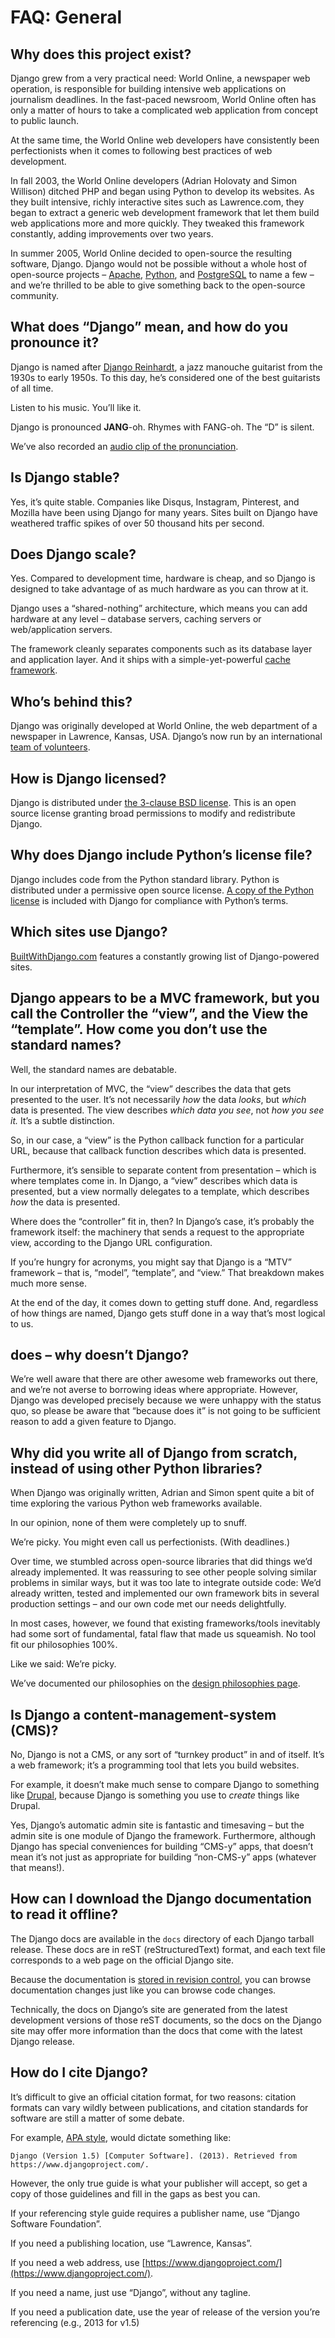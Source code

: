 # FAQ: General

## Why does this project exist?

Django grew from a very practical need: World Online, a newspaper web operation, is responsible for building intensive web applications on journalism deadlines. In the fast-paced newsroom, World Online often has only a matter of hours to take a complicated web application from concept to public launch.

At the same time, the World Online web developers have consistently been perfectionists when it comes to following best practices of web development.

In fall 2003, the World Online developers (Adrian Holovaty and Simon Willison) ditched PHP and began using Python to develop its websites. As they built intensive, richly interactive sites such as Lawrence.com, they began to extract a generic web development framework that let them build web applications more and more quickly. They tweaked this framework constantly, adding improvements over two years.

In summer 2005, World Online decided to open-source the resulting software, Django. Django would not be possible without a whole host of open-source projects – [Apache](https://httpd.apache.org/), [Python](https://www.python.org/), and [PostgreSQL](https://www.postgresql.org/) to name a few – and we’re thrilled to be able to give something back to the open-source community.

## What does “Django” mean, and how do you pronounce it?

Django is named after [Django Reinhardt](https://en.wikipedia.org/wiki/Django_Reinhardt), a jazz manouche guitarist from the 1930s to early 1950s. To this day, he’s considered one of the best guitarists of all time.

Listen to his music. You’ll like it.

Django is pronounced **JANG**-oh. Rhymes with FANG-oh. The “D” is silent.

We’ve also recorded an [audio clip of the pronunciation](https://www.red-bean.com/~adrian/django_pronunciation.mp3).

## Is Django stable?

Yes, it’s quite stable. Companies like Disqus, Instagram, Pinterest, and Mozilla have been using Django for many years. Sites built on Django have weathered traffic spikes of over 50 thousand hits per second.

## Does Django scale?

Yes. Compared to development time, hardware is cheap, and so Django is designed to take advantage of as much hardware as you can throw at it.

Django uses a “shared-nothing” architecture, which means you can add hardware at any level – database servers, caching servers or web/application servers.

The framework cleanly separates components such as its database layer and application layer. And it ships with a simple-yet-powerful [cache framework](https://docs.djangoproject.com/en/5.2/topics/cache/).

## Who’s behind this?

Django was originally developed at World Online, the web department of a newspaper in Lawrence, Kansas, USA. Django’s now run by an international [team of volunteers](https://www.djangoproject.com/foundation/teams/).

## How is Django licensed?

Django is distributed under [the 3-clause BSD license](https://github.com/django/django/blob/main/LICENSE). This is an open source license granting broad permissions to modify and redistribute Django.

## Why does Django include Python’s license file?

Django includes code from the Python standard library. Python is distributed under a permissive open source license. [A copy of the Python license](https://github.com/django/django/blob/main/LICENSE.python) is included with Django for compliance with Python’s terms.

## Which sites use Django?

[BuiltWithDjango.com](https://builtwithdjango.com/projects/) features a constantly growing list of Django-powered sites.

## Django appears to be a MVC framework, but you call the Controller the “view”, and the View the “template”. How come you don’t use the standard names?

Well, the standard names are debatable.

In our interpretation of MVC, the “view” describes the data that gets presented to the user. It’s not necessarily *how* the data *looks*, but *which* data is presented. The view describes *which data you see*, not *how you see it.* It’s a subtle distinction.

So, in our case, a “view” is the Python callback function for a particular URL, because that callback function describes which data is presented.

Furthermore, it’s sensible to separate content from presentation – which is where templates come in. In Django, a “view” describes which data is presented, but a view normally delegates to a template, which describes *how* the data is presented.

Where does the “controller” fit in, then? In Django’s case, it’s probably the framework itself: the machinery that sends a request to the appropriate view, according to the Django URL configuration.

If you’re hungry for acronyms, you might say that Django is a “MTV” framework – that is, “model”, “template”, and “view.” That breakdown makes much more sense.

At the end of the day, it comes down to getting stuff done. And, regardless of how things are named, Django gets stuff done in a way that’s most logical to us.

## <Framework X> does <feature Y> – why doesn’t Django?

We’re well aware that there are other awesome web frameworks out there, and we’re not averse to borrowing ideas where appropriate. However, Django was developed precisely because we were unhappy with the status quo, so please be aware that “because <Framework X> does it” is not going to be sufficient reason to add a given feature to Django.

## Why did you write all of Django from scratch, instead of using other Python libraries?

When Django was originally written, Adrian and Simon spent quite a bit of time exploring the various Python web frameworks available.

In our opinion, none of them were completely up to snuff.

We’re picky. You might even call us perfectionists. (With deadlines.)

Over time, we stumbled across open-source libraries that did things we’d already implemented. It was reassuring to see other people solving similar problems in similar ways, but it was too late to integrate outside code: We’d already written, tested and implemented our own framework bits in several production settings – and our own code met our needs delightfully.

In most cases, however, we found that existing frameworks/tools inevitably had some sort of fundamental, fatal flaw that made us squeamish. No tool fit our philosophies 100%.

Like we said: We’re picky.

We’ve documented our philosophies on the [design philosophies page](https://docs.djangoproject.com/en/5.2/misc/design-philosophies/).

## Is Django a content-management-system (CMS)?

No, Django is not a CMS, or any sort of “turnkey product” in and of itself. It’s a web framework; it’s a programming tool that lets you build websites.

For example, it doesn’t make much sense to compare Django to something like [Drupal](https://www.drupal.org/), because Django is something you use to *create* things like Drupal.

Yes, Django’s automatic admin site is fantastic and timesaving – but the admin site is one module of Django the framework. Furthermore, although Django has special conveniences for building “CMS-y” apps, that doesn’t mean it’s not just as appropriate for building “non-CMS-y” apps (whatever that means!).

## How can I download the Django documentation to read it offline?

The Django docs are available in the `docs` directory of each Django tarball release. These docs are in reST (reStructuredText) format, and each text file corresponds to a web page on the official Django site.

Because the documentation is [stored in revision control](https://github.com/django/django/blob/main/docs), you can browse documentation changes just like you can browse code changes.

Technically, the docs on Django’s site are generated from the latest development versions of those reST documents, so the docs on the Django site may offer more information than the docs that come with the latest Django release.

## How do I cite Django?

It’s difficult to give an official citation format, for two reasons: citation formats can vary wildly between publications, and citation standards for software are still a matter of some debate.

For example, [APA style](https://apastyle.apa.org/), would dictate something like:

```
Django (Version 1.5) [Computer Software]. (2013). Retrieved from https://www.djangoproject.com/.
```

However, the only true guide is what your publisher will accept, so get a copy of those guidelines and fill in the gaps as best you can.

If your referencing style guide requires a publisher name, use “Django Software Foundation”.

If you need a publishing location, use “Lawrence, Kansas”.

If you need a web address, use [https://www.djangoproject.com/](https://www.djangoproject.com/).

If you need a name, just use “Django”, without any tagline.

If you need a publication date, use the year of release of the version you’re referencing (e.g., 2013 for v1.5)